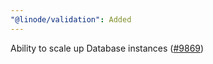 ```yaml
---
"@linode/validation": Added
---
```


Ability to scale up Database instances ([#9869](https://github.com/linode/manager/pull/9869))
